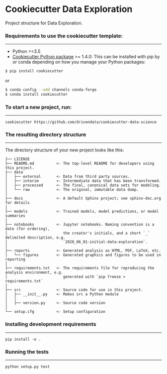# Cookiecutter Data Exploration

Project structure for Data Exploration.

### Requirements to use the cookiecutter template:
-----------
 - Python >=3.5 
 - [Cookiecutter Python package](http://cookiecutter.readthedocs.org/en/latest/installation.html) >= 1.4.0: This can be installed with pip by or conda depending on how you manage your Python packages:

``` bash
$ pip install cookiecutter
```

or

``` bash
$ conda config --add channels conda-forge
$ conda install cookiecutter
```


### To start a new project, run:
------------

    cookiecutter https://github.com/drivendata/cookiecutter-data-science



### The resulting directory structure
------------

The directory structure of your new project looks like this: 

```
├── LICENSE
├── README.md          <- The top-level README for developers using this project.
├── data
│   ├── external       <- Data from third party sources.
│   ├── interim        <- Intermediate data that has been transformed.
│   ├── processed      <- The final, canonical data sets for modeling.
│   └── raw            <- The original, immutable data dump.
│
├── docs               <- A default Sphinx project; see sphinx-doc.org for details
│
├── models             <- Trained models, model predictions, or model summaries
│
├── notebooks          <- Jupyter notebooks. Naming convention is a date (for ordering),
│                         the creator's initials, and a short `_` delimited description, e.g.
│                         `2020_06_01-initial-data-exploration`.
│
├── reports            <- Generated analysis as HTML, PDF, LaTeX, etc.
│   └── figures        <- Generated graphics and figures to be used in reporting
│
├── requirements.txt   <- The requirements file for reproducing the analysis environment, e.g.
│                         generated with `pip freeze > requirements.txt`
│
├── src                <- Source code for use in this project.
│   ├── __init__.py    <- Makes src a Python module
│   │
│   ├── version.py     <- Source code version
│
└── setup.cfg          <- Setup configuration
```

### Installing development requirements
------------

    pip install -e .

### Running the tests
------------

    python setup.py test

